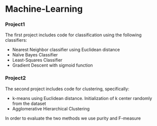 # Machine-Learning

### **Project1**

The first project includes code for classification using the following classifiers:
-	Nearest Neighbor classifier using Euclidean distance
-	Naïve Bayes Classifier
-	Least-Squares Classifier
-	Gradient Descent with sigmoid function

### **Project2**

The second project includes code for clustering, specifically:
-	k-means using Euclidean distance. Initialization of k center randomly from the dataset
-	Agglomerative Hierarchical Clustering 

In order to evaluate the two methods we use purity and F-measure 

